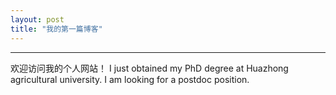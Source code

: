 ```yaml
---
layout: post
title: "我的第一篇博客"
---
```

---
欢迎访问我的个人网站！
I just obtained my PhD degree at Huazhong agricultural university. I am looking for a postdoc position.
